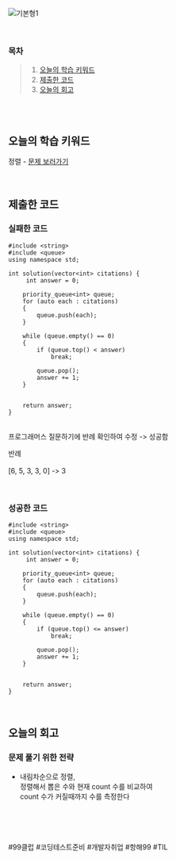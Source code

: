 ![기본형1](https://github.com/user-attachments/assets/bd076eab-3430-4653-857c-85113414cb4a)

<br>

### 목차
> 1. [오늘의 학습 키워드](#오늘의-학습-키워드)
> 2. [제출한 코드](#제출한-코드)
> 3. [오늘의 회고](#오늘의-회고)

<br><br>

## 오늘의 학습 키워드
정렬 - [문제 보러가기](https://school.programmers.co.kr/learn/courses/30/lessons/42747)
  
<br>

## 제출한 코드
### 실패한 코드
```
#include <string>
#include <queue>
using namespace std;

int solution(vector<int> citations) {
     int answer = 0;

    priority_queue<int> queue;
    for (auto each : citations)
    {
        queue.push(each);
    }

    while (queue.empty() == 0)
    {
        if (queue.top() < answer)
            break;
        
        queue.pop();
        answer += 1;
    }


    return answer;
}
```

<br>
프로그래머스 질문하기에 반례 확인하여 수정 -> 성공함 <br>

반례 <br> <br>
[6, 5, 3, 3, 0] -> 3 <br>

<br>

### 성공한 코드
```
#include <string>
#include <queue>
using namespace std;

int solution(vector<int> citations) {
     int answer = 0;

    priority_queue<int> queue;
    for (auto each : citations)
    {
        queue.push(each);
    }

    while (queue.empty() == 0)
    {
        if (queue.top() <= answer)
            break;
        
        queue.pop();
        answer += 1;
    }


    return answer;
}
```

<br>

## 오늘의 회고
### 문제 풀기 위한 전략
* 내림차순으로 정렬, <br>
  정렬해서 뽑은 수와 현재 count 수를 비교하여 <br>
  count 수가 커질때까지 수를 측정한다 <br>

<br>    
<br>
<br>
<br>
#99클럽 #코딩테스트준비 #개발자취업 #항해99 #TIL
